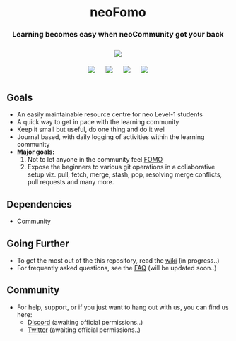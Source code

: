 <h1 align="center">neoFomo</h1>
<h3 align="center">Learning becomes easy when neoCommunity got your back</h3>

<p align="center">
<img style="padding:10px;" src="https://img.shields.io/badge/Open%20Source-💕%20-9cf?style=for-the-badge"><br>
<img style="padding:10px;" src="https://img.shields.io/github/contributors/chinmay0078/neoFomo?style=flat-square">
<img style="padding:10px;" src="https://img.shields.io/github/forks/chinmay0078/neoFomo?label=Forks&style=flat-square">
<img style="padding:10px;" src="https://img.shields.io/github/stars/chinmay0078/neoFomo?style=flat-square">
<img style="padding:10px;" src="https://img.shields.io/github/license/chinmay0078/neoFomo?style=flat-square">

## Goals
- An easily maintainable resource centre for neo Level-1 students
- A quick way to get in pace with the learning community
- Keep it small but useful, do one thing and do it well
- Journal based, with daily logging of activities within the learning community
- **Major goals:**
    1. Not to let anyone in the community feel [FOMO](https://www.urbandictionary.com/define.php?term=Fomo)
    2. Expose the beginners to various git operations in a collaborative setup viz. pull, fetch, merge, stash, pop, resolving merge conflicts, pull requests and many more.

## Dependencies
- Community

## Going Further
- To get the most out of the this repository, read the [wiki](https://github.com/chinmay0078/neoFomo/wiki) (in progress..)
- For frequently asked questions, see the [FAQ](https://github.com/chinmay0078/neoFomo) (will be updated soon..)

## Community
- For help, support, or if you just want to hang out with us, you can find us here:
    - [Discord](https://discord.com/login) (awaiting official permissions..)
    - [Twitter](https://twitter.com/) (awaiting official permissions..)
